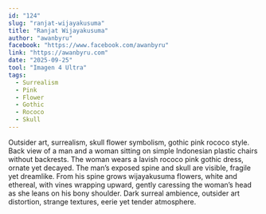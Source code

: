 ```yaml
---
id: "124"
slug: "ranjat-wijayakusuma"
title: "Ranjat Wijayakusuma"
author: "awanbyru"
facebook: "https://www.facebook.com/awanbyru"
link: "https://awanbyru.com"
date: "2025-09-25"
tool: "Imagen 4 Ultra"
tags:
  - Surrealism
  - Pink
  - Flower
  - Gothic
  - Rococo
  - Skull
---
```


Outsider art, surrealism, skull flower symbolism, gothic pink rococo style.
Back view of a man and a woman sitting on simple Indonesian plastic chairs without backrests.
The woman wears a lavish rococo pink gothic dress, ornate yet decayed.
The man’s exposed spine and skull are visible, fragile yet dreamlike.
From his spine grows wijayakusuma flowers, white and ethereal, with vines wrapping upward, gently caressing the woman’s head as she leans on his bony shoulder.
Dark surreal ambience, outsider art distortion, strange textures, eerie yet tender atmosphere.
